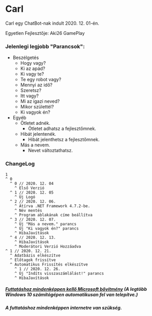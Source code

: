 # Carl

Carl  egy ChatBot-nak indult 2020. 12. 01-én.

Egyetlen Fejlesztője: Aki26 GamePlay

### Jelenlegi legjobb "Parancsok":
+ Beszélgetés
  + Hogy vagy?
  + Ki az apád?
  + Ki vagy te?
  + Te egy robot vagy?
  + Mennyi az idő?
  + Szeretsz?
  + Itt vagy?
  + Mi az igazi neved?
  + Mikor születtél?
  + Ki vagyok én?
+ Egyéb
  + Ötletet adnék.
    + Ötletet adhatsz a fejlesztőmnek.
  + Hibát jelentenék.
    + Hibát jelenthetsz a fejlesztőmnek.
  + Más a nevem.
    + Nevet változtathatsz.

### ChangeLog

```
1
^ 0
  ^ 0 // 2020. 12. 04
    ^ Első Verzió
  ^ 1 // 2020. 12. 05
    ^ Új Logó
  ^ 2 // 2020. 12. 06.
    ^ Átírva .NET Framework 4.7.2-be.
    ^ Név mentés
    ^ Program ablakának címe beállítva
  ^ 3 // 2020. 12. 07.
    ^ Új "Más a nevem." parancs
    ^ Új "Ki vagyok én?" parancs
    ^ HibaJavítások
  ^ 4 // 2020. 12. 13.
    ^ HibaJavítások
    ^ Moderátori Verzió Hozzáadva
^ 1 // 2020. 12. 21.
  ^ Adatbázis elkészítve
  ^ Előtagok frissítve
  ^ Automatikus Frissítés elkészítve
    ^ 1 // 2020. 12. 26.
    ^ Új "Indíts visszaszámlálást!" parancs
    ^ HibaJavítások
```

##### [Futtatáshoz mindenképpen kellő Microsoft bővítmény](https://download.visualstudio.microsoft.com/download/pr/513acf37-8da2-497d-bdaa-84d6e33c1fee/eb7b010350df712c752f4ec4b615f89d/windowsdesktop-runtime-3.1.10-win-x64.exe) (A legtöbb Windows 10 számítógépen automatikusan fel van telepítve.)
##### A futtatáshoz mindenképpen internetre van szükség.

